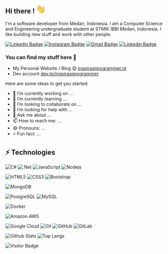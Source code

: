 ## Hi there ! <img src="https://raw.githubusercontent.com/inspirasiprogrammer/inspirasiprogrammer/master/wave.gif" width="30px">

I'm a software developer from Medan, Indonesia. I am a Computer Science and Engineering undergraduate student at STMIK IBBI Medan, Indonesia. I like building new stuff and work with other people.

[![Linkedin Badge](https://img.shields.io/badge/-CCNA-blue?style=flat-square&logo=Cisco&logoColor=white&link=https://www.youracclaim.com/users/irwan-syahputra)](https://www.youracclaim.com/users/irwan-syahputra)
[![Instagram Badge](https://img.shields.io/badge/-inspirasiprogrammer-purple?style=flat-square&logo=instagram&logoColor=white&link=https://instagram.com/inspirasiprogrammer/)](https://instagram.com/inspirasiprogrammer)
[![Gmail Badge](https://img.shields.io/badge/-irwansyahputra92@gmail.com-c14438?style=flat-square&logo=Gmail&logoColor=white&link=mailto:irwansyahputra92@gmail.com)](mailto:irwansyahputra92@gmail.com)
[![Linkedin Badge](https://img.shields.io/badge/-anirudhemmadi-blue?style=flat-square&logo=Linkedin&logoColor=white&link=https://www.linkedin.com/in/irwan-syahputra-b92b37105/)](https://www.linkedin.com/in/irwan-syahputra-b92b37105/)

### You can find my stuff here :leaves:

- My Personal Website / Blog :yum: [inspirasiprogrammer.id](https://inspirasiprogrammer.id)
- Dev account [dev.to/inspirasiprogrammer](https://dev.to/inspirasiprogrammer)

Here are some ideas to get you started:

- 🔭 I’m currently working on ...
- 🌱 I’m currently learning ...
- 👯 I’m looking to collaborate on ...
- 🤔 I’m looking for help with ...
- 💬 Ask me about ...
- 📫 How to reach me: ...
- 😄 Pronouns: ...
- ⚡ Fun fact: ...

## ⚡ Technologies

<!--- just --->

![C#](https://img.shields.io/badge/-C#-black?style=flat-square&logo=csharp)
![.Net](https://img.shields.io/badge/-.Net-black?style=flat-square&logo=dotnet)
![JavaScript](https://img.shields.io/badge/-JavaScript-black?style=flat-square&logo=javascript)
![Nodejs](https://img.shields.io/badge/-Nodejs-black?style=flat-square&logo=Node.js)

<!---![Python](https://img.shields.io/badge/-Python-black?style=flat-square&logo=Python)--->
<!---![React](https://img.shields.io/badge/-React-black?style=flat-square&logo=react)--->
<!---![Java](https://img.shields.io/badge/-java-E34A86?style=flat-square&logo=java)--->
<!---![C++](https://img.shields.io/badge/-C++-00599C?style=flat-square&logo=c)--->

![HTML5](https://img.shields.io/badge/-HTML5-E34F26?style=flat-square&logo=html5&logoColor=white)
![CSS3](https://img.shields.io/badge/-CSS3-1572B6?style=flat-square&logo=css3)
![Bootstrap](https://img.shields.io/badge/-Bootstrap-563D7C?style=flat-square&logo=bootstrap)

<!---![TypeScript](https://img.shields.io/badge/-TypeScript-007ACC?style=flat-square&logo=typescript)--->

![MongoDB](https://img.shields.io/badge/-MongoDB-black?style=flat-square&logo=mongodb)

<!---![Redis](https://img.shields.io/badge/-Redis-black?style=flat-square&logo=Redis)--->
<!---![ElasticSearch](https://img.shields.io/badge/-ElasticSearch-005571?style=flat-square&logo=elasticsearch)--->
<!---![GraphQL](https://img.shields.io/badge/-GraphQL-E10098?style=flat-square&logo=graphql)--->
<!---![Apollo GraphQL](https://img.shields.io/badge/-Apollo%20GraphQL-311C87?style=flat-square&logo=apollo-graphql)--->

![PostgreSQL](https://img.shields.io/badge/-PostgreSQL-336791?style=flat-square&logo=postgresql)
![MySQL](https://img.shields.io/badge/-MySQL-black?style=flat-square&logo=mysql)

<!---![Heroku](https://img.shields.io/badge/-Heroku-430098?style=flat-square&logo=heroku)--->

![Docker](https://img.shields.io/badge/-Docker-black?style=flat-square&logo=docker)

<!---![DigitalOcean](https://img.shields.io/badge/-Digital%20Ocean-darkblue?style=flat-square&logo=digitalocean)--->

![Amazon AWS](https://img.shields.io/badge/Amazon%20AWS-232F3E?style=flat-square&logo=amazon-aws)

<!---![Microsoft Azure](https://img.shields.io/badge/Microsoft%20Azure-232F7E?style=flat-square&logo=microsoft-azure)--->

![Google Cloud](https://img.shields.io/badge/Google%20Cloud-black?style=flat-square&logo=google-cloud)
![Git](https://img.shields.io/badge/-Git-black?style=flat-square&logo=git)
![GitHub](https://img.shields.io/badge/-GitHub-181717?style=flat-square&logo=github)
![GitLab](https://img.shields.io/badge/-GitLab-FCA121?style=flat-square&logo=gitlab)

<!---![BitBucket](https://img.shields.io/badge/-BitBucket-darkblue?style=flat-square&logo=bitbucket)--->
<!---![Raspberry Pi](https://img.shields.io/badge/-Raspberry%20Pi-C51A4A?style=flat-square&logo=Raspberry-Pi)--->

![Github Stats](https://github-readme-stats.vercel.app/api?username=inspirasiprogrammer&count_private=true&show_icons=true&include_all_commits=true)
![Top Langs](https://github-readme-stats.vercel.app/api/top-langs/?username=inspirasiprogrammer&hide=TeX&layout=compact)

![Visitor Badge](https://visitor-badge.laobi.icu/badge?page_id=inspirasiprogrammer.inspirasiprogrammer)
